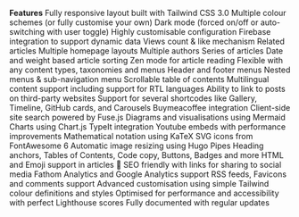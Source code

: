 **Features**
Fully responsive layout built with Tailwind CSS 3.0
Multiple colour schemes (or fully customise your own)
Dark mode (forced on/off or auto-switching with user toggle)
Highly customisable configuration
Firebase integration to support dynamic data
Views count & like mechanism
Related articles
Multiple homepage layouts
Multiple authors
Series of articles
Date and weight based article sorting
Zen mode for article reading
Flexible with any content types, taxonomies and menus
Header and footer menus
Nested menus & sub-navigation menu
Scrollable table of contents
Multilingual content support including support for RTL languages
Ability to link to posts on third-party websites
Support for several shortcodes like Gallery, Timeline, GitHub cards, and Carousels
Buymeacoffee integration
Client-side site search powered by Fuse.js
Diagrams and visualisations using Mermaid
Charts using Chart.js
TypeIt integration
Youtube embeds with performance improvements
Mathematical notation using KaTeX
SVG icons from FontAwesome 6
Automatic image resizing using Hugo Pipes
Heading anchors, Tables of Contents, Code copy, Buttons, Badges and more
HTML and Emoji support in articles 🎉
SEO friendly with links for sharing to social media
Fathom Analytics and Google Analytics support
RSS feeds, Favicons and comments support
Advanced customisation using simple Tailwind colour definitions and styles
Optimised for performance and accessibility with perfect Lighthouse scores
Fully documented with regular updates
